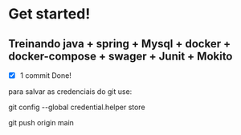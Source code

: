 # Get started!

## Treinando java + spring + Mysql + docker + docker-compose + swager + Junit + Mokito

- [x] 1 commit Done!

para salvar as credenciais do git use:

git config --global credential.helper store

git push origin main

